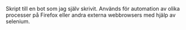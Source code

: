 Skript till en bot som jag själv skrivit. Används för automation av olika processer på Firefox eller andra externa webbrowsers med hjälp av selenium.

